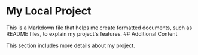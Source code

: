  # My Local Project

  This is a Markdown file that helps me create formatted documents, such as README files, to explain my project's features.
    ## Additional Content

  This section includes more details about my project.
